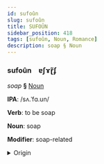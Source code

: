 ```yaml
---
id: sufoûn
slug: sufoûn
title: SUFOÛN
sidebar_position: 418
tags: [sufoûn, Noun, Romance]
description: soap § Noun
---
```


### sufoûn&emsp;<span kind="abugida">ɐʃɤɽ̃ʄ</span>

*soap* **§** [Noun](../../tags/Noun)

**IPA**: /sʌ.ˈfɑ.un/

**Verb**: to be soap

**Noun**: soap

**Modifier**: soap-related

<details>
    <summary>Origin</summary>
    Portuguese sabão [sɐˈβɐ̃w̃]<br/>
    <em>Romance Language Family</em>
</details>